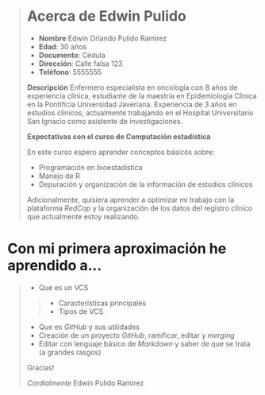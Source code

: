 ># **Acerca de Edwin Pulido**
>
>- **Nombre**:Edwin Orlando Pulido Ramirez
>- **Edad**: 30 años
>- **Documento**: Cédula 
>- **Dirección**: Calle falsa 123
>- **Teléfono**: 5555555
>
> **Descripción**
> Enfermero especialista en oncología con 8 años de experiencia clìnica,  estudiante de la maestría en Epidemiologìa Clìnica en la Pontificia Universidad Javeriana.   Experiencia de 3 años en estudios clínicos, actualmente trabajando en el Hospital  Universitario San Ignacio como asistente de investigaciones.
>
> **Expectativas con el curso de  Computación estadística**
>
> En este curso espero aprender conceptos básicos sobre: 
> - Programación en bioestadística
> - Manejo de R
> - Depuración y organización  de la información de estudios clínicos 
>
> Adicionalmente, quisiera aprender a optimizar mi trabajo con la plataforma *RedCap* y la organización de los datos del registro clínico que actualmente estoy realizando. 
>
# Con mi primera aproximación  he aprendido a...
>
> - Que es un VCS
>> - Características principales
>> - Tipos de VCS
> - Que es *GitHub* y sus utilidades
> - Creación de un proyecto *GitHub*, ramificar, editar y *merging*
> - Editar con lenguaje  básico de *Markdown* y saber de que se trata (a grandes rasgos)
>
> Gracias!
>
> *Cordialmente*
> Edwin Pulido Ramirez
